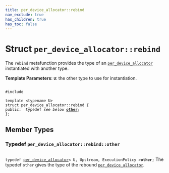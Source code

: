 ```yaml
---
title: per_device_allocator::rebind
nav_exclude: true
has_children: true
has_toc: false
---
```


# Struct `per_device_allocator::rebind`

The <code>rebind</code> metafunction provides the type of an <code><a href="/api/classes/classper__device__allocator.html">per&#95;device&#95;allocator</a></code> instantiated with another type.

**Template Parameters**:
**`U`**: the other type to use for instantiation. 

<code class="doxybook">
<span>#include <thrust/per_device_resource.h></span><br>
<span>template &lt;typename U&gt;</span>
<span>struct per&#95;device&#95;allocator::rebind {</span>
<span>public:</span><span>&nbsp;&nbsp;typedef <i>see below</i> <b><a href="/api/classes/structper__device__allocator_1_1rebind.html#typedef-other">other</a></b>;</span>
<span>};</span>
</code>

## Member Types

<h3 id="typedef-other">
Typedef <code>per&#95;device&#95;allocator::rebind::other</code>
</h3>

<code class="doxybook">
<span>typedef <a href="/api/classes/classper__device__allocator.html">per_device_allocator</a>< U, Upstream, ExecutionPolicy ><b>other</b>;</span></code>
The typedef <code>other</code> gives the type of the rebound <code><a href="/api/classes/classper__device__allocator.html">per&#95;device&#95;allocator</a></code>. 


